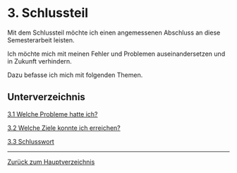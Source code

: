 # 3. Schlussteil

Mit dem Schlussteil möchte ich einen angemessenen Abschluss an diese Semesterarbeit leisten.

Ich möchte mich mit meinen Fehler und Problemen auseinandersetzen und in Zukunft verhindern.

Dazu befasse ich mich mit folgenden Themen.

## Unterverzeichnis

[3.1 Welche Probleme hatte ich?](./probleme.md)

[3.2 Welche Ziele konnte ich erreichen?](./erreichte_ziele.md)

[3.3 Schlusswort](./schlusswort.md)

-----

[Zurück zum Hauptverzeichnis](../README.md)
